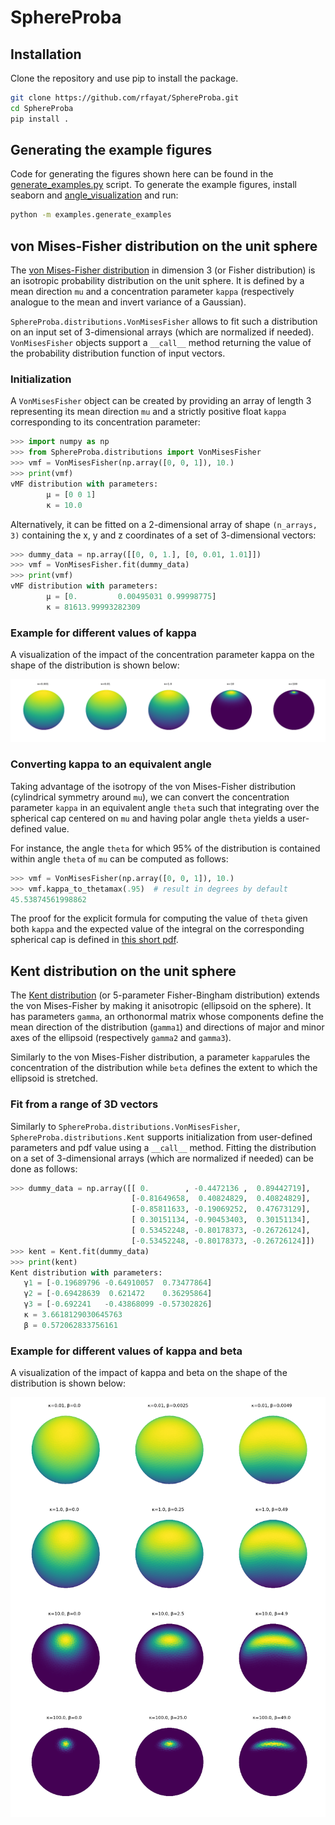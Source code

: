 # SphereProba

## Installation
Clone the repository and use pip to install the package.
```bash
git clone https://github.com/rfayat/SphereProba.git
cd SphereProba
pip install .
```
## Generating the example figures
Code for generating the figures shown here can be found in the [generate_examples.py](examples/generate_examples.py) script. To generate the example figures, install seaborn and [angle_visualization](https://github.com/rfayat/angle_visualization) and run:

```bash
python -m examples.generate_examples
```

## von Mises-Fisher distribution on the unit sphere
The [von Mises-Fisher distribution](https://en.wikipedia.org/wiki/Von_Mises%E2%80%93Fisher_distribution) in dimension 3 (or Fisher distribution) is an isotropic probability distribution on the unit sphere. It is defined by a mean direction `mu` and a concentration parameter `kappa` (respectively analogue to the mean and invert variance of a Gaussian).

`SphereProba.distributions.VonMisesFisher` allows to fit such a distribution on an input set of 3-dimensional arrays (which are normalized if needed). `VonMisesFisher` objects support a `__call__` method returning the value of the probability distribution function of input vectors.

### Initialization
A `VonMisesFisher` object can be created by providing an array of length 3 representing its mean direction `mu` and a strictly positive float `kappa` corresponding to its concentration parameter:

```python
>>> import numpy as np
>>> from SphereProba.distributions import VonMisesFisher
>>> vmf = VonMisesFisher(np.array([0, 0, 1]), 10.)
>>> print(vmf)
vMF distribution with parameters:
        μ = [0 0 1]
        κ = 10.0
```

Alternatively, it can be fitted on a 2-dimensional array of shape `(n_arrays, 3)` containing the x, y and z coordinates of a set of 3-dimensional vectors:

```python
>>> dummy_data = np.array([[0, 0, 1.], [0, 0.01, 1.01]])
>>> vmf = VonMisesFisher.fit(dummy_data)
>>> print(vmf)
vMF distribution with parameters:
        μ = [0.         0.00495031 0.99998775]
        κ = 81613.99993282309
```
### Example for different values of kappa
A visualization of the impact of the concentration parameter kappa on the shape of the distribution is shown below:

![vmf example](examples/vmf.png)

### Converting kappa to an equivalent angle
Taking advantage of the isotropy of the von Mises-Fisher distribution (cylindrical symmetry around `mu`), we can convert the concentration parameter `kappa` in an equivalent angle `theta` such that integrating over the spherical cap centered on `mu` and having polar angle `theta` yields a user-defined value.

For instance, the angle `theta` for which 95% of the distribution is contained within angle `theta` of `mu` can be computed as follows:

```python
>>> vmf = VonMisesFisher(np.array([0, 0, 1]), 10.)
>>> vmf.kappa_to_thetamax(.95)  # result in degrees by default
45.53874561998862
```

The proof for the explicit formula for computing the value of `theta` given both `kappa` and the expected value of the integral on the corresponding spherical cap is defined in [this short pdf](ressources/vmf_integration.pdf).

## Kent distribution on the unit sphere
The [Kent distribution](https://en.wikipedia.org/wiki/Kent_distribution) (or 5-parameter Fisher-Bingham distribution) extends the von Mises-Fisher by making it anisotropic (ellipsoid on the sphere). It has parameters `gamma`, an orthonormal matrix whose components define the mean direction of the distribution (`gamma1`) and directions of major and minor axes of the ellipsoid (respectively `gamma2` and `gamma3`).

Similarly to the von Mises-Fisher distribution, a parameter `kappa`rules the concentration of the distribution while `beta` defines the extent to which the ellipsoid is stretched.

### Fit from a range of 3D vectors
Similarly to `SphereProba.distributions.VonMisesFisher`, `SphereProba.distributions.Kent` supports initialization from user-defined parameters and pdf value using a `__call__` method. Fitting the distribution on a set of 3-dimensional arrays (which are normalized if needed) can be done as follows:

```python
>>> dummy_data = np.array([[ 0.        , -0.4472136 ,  0.89442719],
                           [-0.81649658,  0.40824829,  0.40824829],
                           [-0.85811633, -0.19069252,  0.47673129],
                           [ 0.30151134, -0.90453403,  0.30151134],
                           [ 0.53452248, -0.80178373, -0.26726124],
                           [-0.53452248, -0.80178373, -0.26726124]])
>>> kent = Kent.fit(dummy_data)
>>> print(kent)
Kent distribution with parameters:
   γ1 = [-0.19689796 -0.64910057  0.73477864]
   γ2 = [-0.69428639  0.621472    0.36295864]
   γ3 = [-0.692241   -0.43868099 -0.57302826]
   κ = 3.6618129030645763
   β = 0.572062833756161
```

### Example for different values of kappa and beta
A visualization of the impact of kappa and beta on the shape of the distribution is shown below:

![kent example](examples/kent.png)
